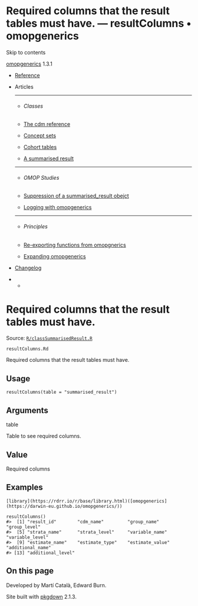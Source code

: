 # Required columns that the result tables must have. — resultColumns • omopgenerics

Skip to contents

[omopgenerics](../index.html) 1.3.1

  * [Reference](../reference/index.html)
  * Articles
    * * * *

    * ###### Classes

    * [The cdm reference](../articles/cdm_reference.html)
    * [Concept sets](../articles/codelists.html)
    * [Cohort tables](../articles/cohorts.html)
    * [A summarised result](../articles/summarised_result.html)
    * * * *

    * ###### OMOP Studies

    * [Suppression of a summarised_result obejct](../articles/suppression.html)
    * [Logging with omopgenerics](../articles/logging.html)
    * * * *

    * ###### Principles

    * [Re-exporting functions from omopgnerics](../articles/reexport.html)
    * [Expanding omopgenerics](../articles/expanding_omopgenerics.html)
  * [Changelog](../news/index.html)


  *   * [](https://github.com/darwin-eu/omopgenerics/)



# Required columns that the result tables must have.

Source: [`R/classSummarisedResult.R`](https://github.com/darwin-eu/omopgenerics/blob/v1.3.1/R/classSummarisedResult.R)

`resultColumns.Rd`

Required columns that the result tables must have.

## Usage
    
    
    resultColumns(table = "summarised_result")

## Arguments

table
    

Table to see required columns.

## Value

Required columns

## Examples
    
    
    [library](https://rdrr.io/r/base/library.html)([omopgenerics](https://darwin-eu.github.io/omopgenerics/))
    
    resultColumns()
    #>  [1] "result_id"        "cdm_name"         "group_name"       "group_level"     
    #>  [5] "strata_name"      "strata_level"     "variable_name"    "variable_level"  
    #>  [9] "estimate_name"    "estimate_type"    "estimate_value"   "additional_name" 
    #> [13] "additional_level"
    
    

## On this page

Developed by Martí Català, Edward Burn.

Site built with [pkgdown](https://pkgdown.r-lib.org/) 2.1.3.
